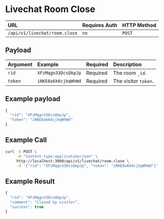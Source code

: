 # Livechat Room Close

| URL | Requires Auth | HTTP Method |
| :--- | :--- | :--- |
| `/api/v1/livechat/room.close` | `no` | `POST` |

## Payload

| Argument | Example | Required | Description |
| :--- | :--- | :--- | :--- |
| `rid` | `XFzMqgn33DcsQkpJp` | Required | The room `_id`. |
| `token` | `iNKE8a6k6cjbqWhWd` | Required | The visitor `token`. |

## Example payload

```javascript
{
  "rid": "XFzMqgn33DcsQkpJp",
  "token": "iNKE8a6k6cjbqWhWd"
}
```

## Example Call

```bash
curl -X POST \
     -H "Content-type:application/json" \
     http://localhost:3000/api/v1/livechat/room.close \
     -d '{"rid": "XFzMqgn33DcsQkpJp", "token": "iNKE8a6k6cjbqWhWd"}'
```

## Example Result

```javascript
{
  "rid": "XFzMqgn33DcsQkpJp",
  "comment": "Closed by visitor",
  "success": true
}
```

